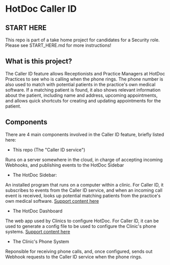 # HotDoc Caller ID

## START HERE

This repo is part of a take home project for candidates for a Security role. Please see START_HERE.md for more instructions!

## What is this project?

The Caller ID feature allows Receptionists and Practice Managers at HotDoc Practices to see who is calling when the phone rings. The phone number is also used to match with potential patients in the practice's own medical software. If a matching patient is found, it also shows relevant information about the patient, including name and address, upcoming appointments, and allows quick shortcuts for creating and updating appointments for the patient.

## Components

There are 4 main components involved in the Caller ID feature, briefly listed here:

- This repo (The "Caller ID service")

Runs on a server somewhere in the cloud, in charge of accepting incoming Webhooks, and publishing events to the HotDoc Sidebar

- The HotDoc Sidebar:

An installed program that runs on a computer within a clinic. For Caller ID, it subscribes to events from the Caller ID service, and when an incoming call event is received, looks up potential matching patients from the practice's own medical software.
[Support content here](https://support.hotdoc.com.au/hc/en-gb/articles/204145710-How-to-open-the-HotDoc-Sidebar)

- The HotDoc Dashboard

The web app used by Clinics to configure HotDoc. For Caller ID, it can be used to generate a config file to be used to configure the Clinic's phone systems.
[Support content here](https://support.hotdoc.com.au/hc/en-gb/articles/204145740-Opening-the-HotDoc-Dashboard)

- The Clinic's Phone System

Reponsible for receiving phone calls, and, once configured, sends out Webhook requests to the Caller ID service when the phone rings.

